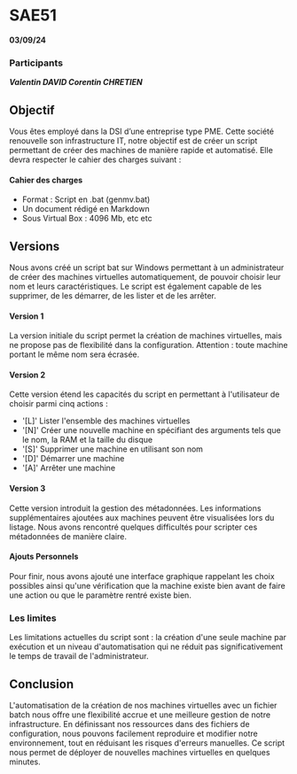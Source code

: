 ﻿# SAE51
**03/09/24**

### Participants

***Valentin DAVID
Corentin CHRETIEN***

## Objectif

Vous êtes employé dans la DSI d’une entreprise type PME. Cette société renouvelle son infrastructure IT, notre objectif est de créer un script permettant de créer des machines de manière rapide et automatisé. Elle devra respecter le cahier des charges suivant :

#### Cahier des charges
- Format : Script en .bat (genmv.bat)
- Un document rédigé en Markdown
-  Sous Virtual Box : 4096 Mb, etc etc
    

## Versions

Nous avons créé un script bat sur Windows permettant à un administrateur de créer des machines virtuelles automatiquement, de pouvoir choisir leur nom et leurs caractéristiques. Le script est également capable de les supprimer, de les démarrer, de les lister et de les arrêter.

#### Version 1

La version initiale du script permet la création de machines virtuelles, mais ne propose pas de flexibilité dans la configuration. Attention : toute machine portant le même nom sera écrasée.

#### Version 2

Cette version étend les capacités du script en permettant à l'utilisateur de choisir parmi cinq actions :
- '[L]' Lister l'ensemble des machines virtuelles
- '[N]' Créer une nouvelle machine en spécifiant des arguments tels que le nom, la RAM et la taille du disque
- '[S]' Supprimer une machine en utilisant son nom
- '[D]' Démarrer une machine 
- '[A]' Arrêter une machine

#### Version 3
Cette version introduit la gestion des métadonnées. Les informations supplémentaires ajoutées aux machines peuvent être visualisées lors du listage. Nous avons rencontré quelques difficultés pour scripter ces métadonnées de manière claire.

#### Ajouts Personnels
Pour finir, nous avons ajouté une interface graphique rappelant les choix possibles ainsi qu'une vérification que la machine existe bien avant de faire une action ou que le paramètre rentré existe bien.


### Les limites

Les limitations actuelles du script sont : la création d'une seule machine par exécution et un niveau d'automatisation qui ne réduit pas significativement le temps de travail de l'administrateur.

## Conclusion

L'automatisation de la création de nos machines virtuelles avec un fichier batch nous offre une flexibilité accrue et une meilleure gestion de notre infrastructure. En définissant nos ressources dans des fichiers de configuration, nous pouvons facilement reproduire et modifier notre environnement, tout en réduisant les risques d'erreurs manuelles.
Ce script nous permet de déployer de nouvelles machines virtuelles en quelques minutes.
